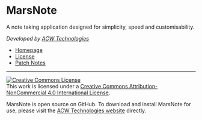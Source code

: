 # MarsNote
A note taking application designed for simplicity, speed and customisability.

*Developed by [ACW Technologies](http://acwtechnologies.co.uk/software/marsnote)*

- [Homepage](http://acwtechnologies.co.uk/software/marsnote)
- [License](LICENSE.txt)
- [Patch Notes](http://acwtechnologies.co.uk/software/marsnote#patch-notes)

<hr>

<a rel="license" href="http://creativecommons.org/licenses/by-nc/4.0/"><img alt="Creative Commons License" style="border-width:0" src="https://i.creativecommons.org/l/by-nc/4.0/88x31.png" /></a><br />This work is licensed under a <a rel="license" href="http://creativecommons.org/licenses/by-nc/4.0/">Creative Commons Attribution-NonCommercial 4.0 International License</a>.

MarsNote is open source on GitHub. To download and install MarsNote for use, please visit the [ACW Technologies website](http://acwtechnologies.co.uk/software/marsnote) directly.
